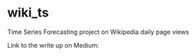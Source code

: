 # wiki_ts
Time Series Forecasting project on Wikipedia daily page views

Link to the write up on Medium: 
